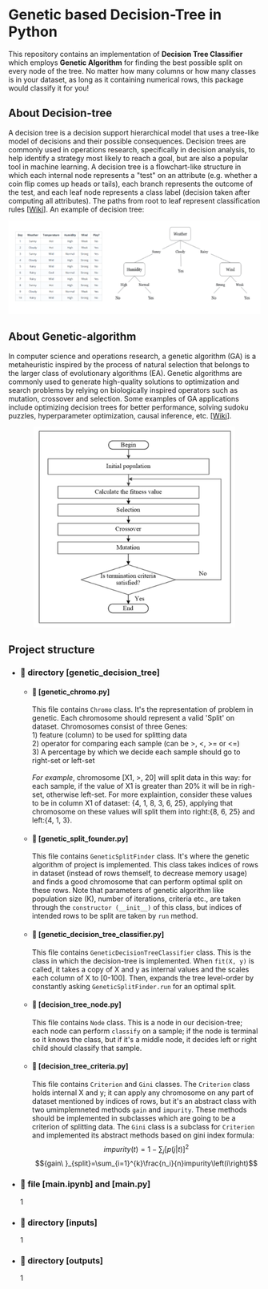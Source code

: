 # Genetic based Decision-Tree in Python
This repository contains an implementation of **Decision Tree Classifier** which employs **Genetic Algorithm** for finding the best possible split on every node of the tree. No matter how many columns or how many classes is in your dataset, as long as it containing numerical rows, this package would classify it for you!

## About Decision-tree
A decision tree is a decision support hierarchical model that uses a tree-like model of decisions and their possible consequences. Decision trees are commonly used in operations research, specifically in decision analysis, to help identify a strategy most likely to reach a goal, but are also a popular tool in machine learning. A decision tree is a flowchart-like structure in which each internal node represents a "test" on an attribute (e.g. whether a coin flip comes up heads or tails), each branch represents the outcome of the test, and each leaf node represents a class label (decision taken after computing all attributes). The paths from root to leaf represent classification rules [[Wiki](https://en.wikipedia.org/wiki/Decision_tree)]. An example of decision tree:
<p align='center'>
  <img alt="decision-tree-example" src="https://github.com/mohammadAbbasniya/Genetic_DecisionTree_python/blob/main/README.imgs/decision-tree-example.png">
</p>

## About Genetic-algorithm
In computer science and operations research, a genetic algorithm (GA) is a metaheuristic inspired by the process of natural selection that belongs to the larger class of evolutionary algorithms (EA). Genetic algorithms are commonly used to generate high-quality solutions to optimization and search problems by relying on biologically inspired operators such as mutation, crossover and selection. Some examples of GA applications include optimizing decision trees for better performance, solving sudoku puzzles, hyperparameter optimization, causal inference, etc. [[Wiki](https://en.wikipedia.org/wiki/Genetic_algorithm)].
<p align='center'>
  <img height="400" alt="genetic-example" src="https://github.com/mohammadAbbasniya/Genetic_DecisionTree_python/blob/main/README.imgs/genetic-example.jpg">
</p>

## Project structure
- ### 📂 directory [genetic_decision_tree]
  - #### 📄 [genetic_chromo.py]
      This file contains `Chromo` class. It's the representation of problem in genetic. Each chromosome should represent a valid 'Split' on dataset. Chromosomes consist of three Genes: <br> 1) feature (column) to be used for splitting data <br> 2) operator for comparing each sample (can be >, <, >= or <=) <br> 3) A percentage by which we decide each sample should go to right-set or left-set <br><br> *For example*, chromosome [X1, >, 20] will split data in this way: for each sample, if the value of X1 is greater than 20% it will be in righ-set, otherwise left-set. For more explaintion, consider these values to be in column X1 of dataset: {4, 1, 8, 3, 6, 25}, applying that chromosome on these values will split them into right:{8, 6, 25} and left:{4, 1, 3}.

  - #### 📄 [genetic_split_founder.py]
      This file contains `GeneticSplitFinder` class. It's where the genetic algorithm of project is implemented. This class takes indices of rows in dataset (instead of rows themself, to decrease memory usage) and finds a good chromosome that can perform optimal split on these rows. Note that parameters of genetic algorithm like population size (K), number of iterations, criteria etc., are taken through the `constructor (__init__)` of this class, but indices of intended rows to be split are taken by `run` method.

  - #### 📄 [genetic_decision_tree_classifier.py]
      This file contains `GeneticDecisionTreeClassifier` class. This is the class in which the decision-tree is implemented. When `fit(X, y)` is called, it takes a copy of X and y as internal values and the scales each column of X to [0-100]. Then, expands the tree level-order by constantly asking `GeneticSplitFinder.run` for an optimal split.

  - #### 📄 [decision_tree_node.py]
      This file contains `Node` class. This is a node in our decision-tree; each node can perform `classify` on a sample; if the node is  terminal so it knows the class, but if it's a middle node, it decides left or right child should classify that sample.

  - #### 📄 [decision_tree_criteria.py]
      This file contains `Criterion` and `Gini` classes. The `Criterion` class holds internal X and y; it can apply any chromosome on any part of dataset mentioned by indices of rows, but it's an abstract class with two umimplemneted methods `gain` and `impurity`. These methods should be implemented in subclasses which are going to be a criterion of splitting data. The `Gini` class is a subclass for `Criterion` and implemented its abstract methods based on gini index formula: <br>
$$impurity\left(t\right)=1-\sum_{j}\left[p\left(j\middle| t\right)\right]^2          $$
$${gain\ }_{split}=\sum_{i=1}^{k}\frac{n_i}{n}impurity\left(i\right)$$

- ### 📄 file [main.ipynb] and [main.py]
    1

- ### 📂 directory [inputs]
    1

- ### 📂 directory [outputs]
    1








